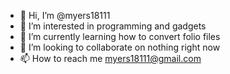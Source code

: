 - 👋 Hi, I’m @myers18111
- 👀 I’m interested in programming and gadgets
- 🌱 I’m currently learning how to convert folio files
- 💞️ I’m looking to collaborate on nothing right now
- 📫 How to reach me myers18111@gmail.com

<!---
myers18111/myers18111 is a ✨ special ✨ repository because its `README.md` (this file) appears on your GitHub profile.
You can click the Preview link to take a look at your changes.
--->

